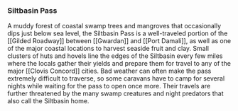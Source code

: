 ### Siltbasin Pass

A muddy forest of coastal swamp trees and mangroves that occasionally dips just below sea level, the Siltbasin Pass is a well-traveled portion of the [[Gilded Roadway]] between [[Gwardan]] and [[Port Damali]], as well as one of the major coastal locations to harvest seaside fruit and clay. Small clusters of huts and hovels line the edges of the Siltbasin every few miles where the locals gather their yields and prepare them for travel to any of the major [[Clovis Concord]] cities. Bad weather can often make the pass extremely difficult to traverse, so some caravans have to camp for several nights while waiting for the pass to open once more. Their travels are further threatened by the many swamp creatures and night predators that also call the Siltbasin home.